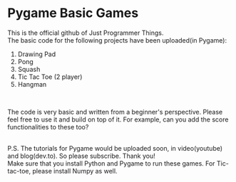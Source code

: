 # Pygame Basic Games

This is the official github of Just Programmer Things.
<br>
The basic code for the following projects have been uploaded(in Pygame):
1. Drawing Pad
2. Pong
3. Squash
4. Tic Tac Toe (2 player)
5. Hangman

<br>

The code is very basic and written from a beginner's perspective. Please feel free to use it and build on top of it. 
For example, can you add the score functionalities to these too?

<br>
P.S. The tutorials for Pygame would be uploaded soon, in video(youtube) and blog(dev.to). So please subscribe. Thank you!

<br>
Make sure that you install Python and Pygame to run these games. For Tic-tac-toe, please install Numpy as well.
